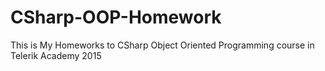 # CSharp-OOP-Homework
This is My Homeworks to CSharp Object Oriented Programming course in Telerik Academy 2015
